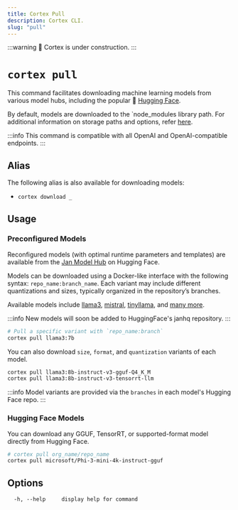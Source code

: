 ```yaml
---
title: Cortex Pull
description: Cortex CLI.
slug: "pull"
---
```


:::warning
🚧 Cortex is under construction.
:::

# `cortex pull`

This command facilitates downloading machine learning models from various model hubs, including the popular 🤗 [Hugging Face](https://huggingface.co/).

By default, models are downloaded to the `node_modules library path. For additional information on storage paths and options, refer [here](/docs/cli).

:::info
This command is compatible with all OpenAI and OpenAI-compatible endpoints.
:::

## Alias

The following alias is also available for downloading models:

- `cortex download _`

## Usage

### Preconfigured Models

Reconfigured models (with optimal runtime parameters and templates) are available from the [Jan Model Hub](https://huggingface.co/janhq) on Hugging Face.

Models can be downloaded using a Docker-like interface with the following syntax: `repo_name:branch_name`. Each variant may include different quantizations and sizes, typically organized in the repository’s branches.

Available models include [llama3](https://huggingface.co/janhq/llama3), [mistral](https://huggingface.co/janhq/mistral), [tinyllama](https://huggingface.co/janhq/tinyllama), and [many more](https://huggingface.co/janhq).

:::info
New models will soon be added to HuggingFace's janhq repository.
:::

```bash
# Pull a specific variant with `repo_name:branch`
cortex pull llama3:7b
```

You can also download `size`, `format`, and `quantization` variants of each model.

```bash
cortex pull llama3:8b-instruct-v3-gguf-Q4_K_M
cortex pull llama3:8b-instruct-v3-tensorrt-llm
```

:::info
Model variants are provided via the `branches` in each model's Hugging Face repo.
:::

### Hugging Face Models

You can download any GGUF, TensorRT, or supported-format model directly from Hugging Face.

```bash
# cortex pull org_name/repo_name
cortex pull microsoft/Phi-3-mini-4k-instruct-gguf
```

## Options

```
  -h, --help     display help for command
```
